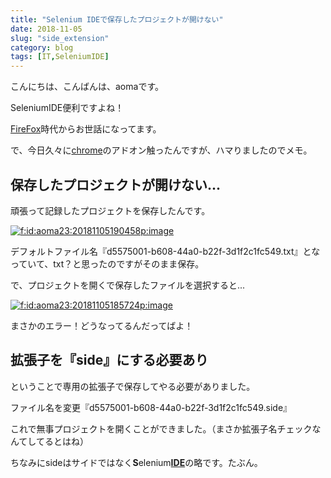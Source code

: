 ```yaml
---
title: "Selenium IDEで保存したプロジェクトが開けない"
date: 2018-11-05
slug: "side_extension"
category: blog
tags: [IT,SeleniumIDE]
---
```

<p>こんにちは、こんばんは、aomaです。</p>

<p>SeleniumIDE便利ですよね！</p>

<p><a class="keyword" href="http://d.hatena.ne.jp/keyword/FireFox">FireFox</a>時代からお世話になってます。</p>

<p>で、今日久々に<a class="keyword" href="http://d.hatena.ne.jp/keyword/chrome">chrome</a>のアドオン触ったんですが、ハマりましたのでメモ。</p>

<h2>保存したプロジェクトが開けない...</h2>

<p>頑張って記録したプロジェクトを保存したんです。</p>

<p><span itemscope itemtype="http://schema.org/Photograph"><a href="http://f.hatena.ne.jp/aoma23/20181105190458" class="hatena-fotolife" itemprop="url"><img src="https://cdn-ak.f.st-hatena.com/images/fotolife/a/aoma23/20181105/20181105190458.png" alt="f:id:aoma23:20181105190458p:image" title="f:id:aoma23:20181105190458p:image" class="hatena-fotolife" itemprop="image"></a></span></p>

<p>デフォルトファイル名『d5575001-b608-44a0-b22f-3d1f2c1fc549.txt』となっていて、txt？と思ったのですがそのまま保存。</p>

<p>で、プロジェクトを開くで保存したファイルを選択すると...</p>

<p><span itemscope itemtype="http://schema.org/Photograph"><a href="http://f.hatena.ne.jp/aoma23/20181105185724" class="hatena-fotolife" itemprop="url"><img src="https://cdn-ak.f.st-hatena.com/images/fotolife/a/aoma23/20181105/20181105185724.png" alt="f:id:aoma23:20181105185724p:image" title="f:id:aoma23:20181105185724p:image" class="hatena-fotolife" itemprop="image"></a></span></p>

<p>まさかのエラー！どうなってるんだってばよ！</p>

<h2>拡張子を『side』にする必要あり</h2>

<p>ということで専用の拡張子で保存してやる必要がありました。</p>

<p>ファイル名を変更『d5575001-b608-44a0-b22f-3d1f2c1fc549.side』</p>

<p>これで無事プロジェクトを開くことができました。（まさか拡張子名チェックなんてしてるとはね）</p>

<p>ちなみにsideはサイドではなく<strong>S</strong>elenium<strong><a class="keyword" href="http://d.hatena.ne.jp/keyword/IDE">IDE</a></strong>の略です。たぶん。</p>

